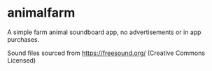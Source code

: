 # animalfarm

A simple farm animal soundboard app, no advertisements or in app purchases.

Sound files sourced from https://freesound.org/ (Creative Commons Licensed)
